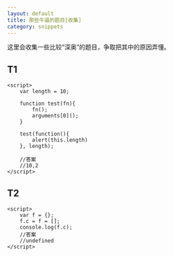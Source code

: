 ```yaml
---
layout: default
title: 那些牛逼的题目[收集]
category: snippets
---
```


这里会收集一些比较“深奥”的题目，争取把其中的原因弄懂。

## T1

    <script>
        var length = 10;

        function test(fn){
            fn();  
            arguments[0]();
        }

        test(function(){
            alert(this.length)
        }, length);

        //答案
        //10,2
    </script>
    
## T2

    <script>
        var f = {};
        f.c = f = [];
        console.log(f.c);
        //答案
        //undefined
    </script>

